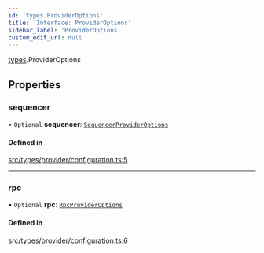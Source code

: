 ```yaml
---
id: 'types.ProviderOptions'
title: 'Interface: ProviderOptions'
sidebar_label: 'ProviderOptions'
custom_edit_url: null
---
```


[types](../namespaces/types.md).ProviderOptions

## Properties

### sequencer

• `Optional` **sequencer**: [`SequencerProviderOptions`](../namespaces/types.md#sequencerprovideroptions)

#### Defined in

[src/types/provider/configuration.ts:5](https://github.com/starknet-io/starknet.js/blob/v5.19.5/src/types/provider/configuration.ts#L5)

---

### rpc

• `Optional` **rpc**: [`RpcProviderOptions`](../namespaces/types.md#rpcprovideroptions)

#### Defined in

[src/types/provider/configuration.ts:6](https://github.com/starknet-io/starknet.js/blob/v5.19.5/src/types/provider/configuration.ts#L6)

